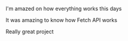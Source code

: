 I'm amazed on how everything works this days

It was amazing to know how Fetch API works

Really great project
